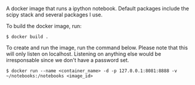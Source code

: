 A docker image that runs a ipython notebook. Default packages include the scipy stack and several packages I use.

To build the docker image, run:

`$ docker build .`

To create and run the image, run the command below. Please note that this will only listen on localhost. Listening on anything else would be irresponsable since we don't have a password set.

`$ docker run --name <container_name> -d -p 127.0.0.1:8081:8888 -v ~/notebooks:/notebooks <image_id>`


